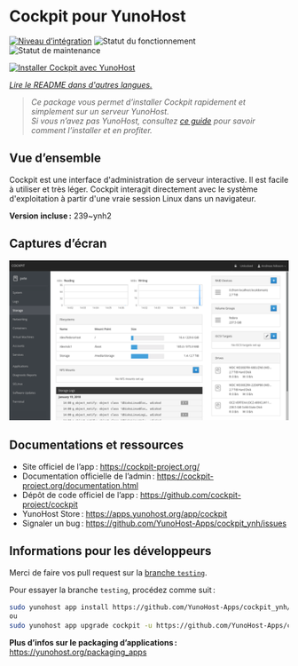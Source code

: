 <!--
Nota bene : ce README est automatiquement généré par <https://github.com/YunoHost/apps/tree/master/tools/readme_generator>
Il NE doit PAS être modifié à la main.
-->

# Cockpit pour YunoHost

[![Niveau d’intégration](https://dash.yunohost.org/integration/cockpit.svg)](https://ci-apps.yunohost.org/ci/apps/cockpit/) ![Statut du fonctionnement](https://ci-apps.yunohost.org/ci/badges/cockpit.status.svg) ![Statut de maintenance](https://ci-apps.yunohost.org/ci/badges/cockpit.maintain.svg)

[![Installer Cockpit avec YunoHost](https://install-app.yunohost.org/install-with-yunohost.svg)](https://install-app.yunohost.org/?app=cockpit)

*[Lire le README dans d'autres langues.](./ALL_README.md)*

> *Ce package vous permet d’installer Cockpit rapidement et simplement sur un serveur YunoHost.*  
> *Si vous n’avez pas YunoHost, consultez [ce guide](https://yunohost.org/install) pour savoir comment l’installer et en profiter.*

## Vue d’ensemble

Cockpit est une interface d'administration de serveur interactive. Il est facile à utiliser et très léger. Cockpit interagit directement avec le système d'exploitation à partir d'une vraie session Linux dans un navigateur.

**Version incluse :** 239~ynh2

## Captures d’écran

![Capture d’écran de Cockpit](./doc/screenshots/screenshot-storage.png)

## Documentations et ressources

- Site officiel de l’app : <https://cockpit-project.org/>
- Documentation officielle de l’admin : <https://cockpit-project.org/documentation.html>
- Dépôt de code officiel de l’app : <https://github.com/cockpit-project/cockpit>
- YunoHost Store : <https://apps.yunohost.org/app/cockpit>
- Signaler un bug : <https://github.com/YunoHost-Apps/cockpit_ynh/issues>

## Informations pour les développeurs

Merci de faire vos pull request sur la [branche `testing`](https://github.com/YunoHost-Apps/cockpit_ynh/tree/testing).

Pour essayer la branche `testing`, procédez comme suit :

```bash
sudo yunohost app install https://github.com/YunoHost-Apps/cockpit_ynh/tree/testing --debug
ou
sudo yunohost app upgrade cockpit -u https://github.com/YunoHost-Apps/cockpit_ynh/tree/testing --debug
```

**Plus d’infos sur le packaging d’applications :** <https://yunohost.org/packaging_apps>
